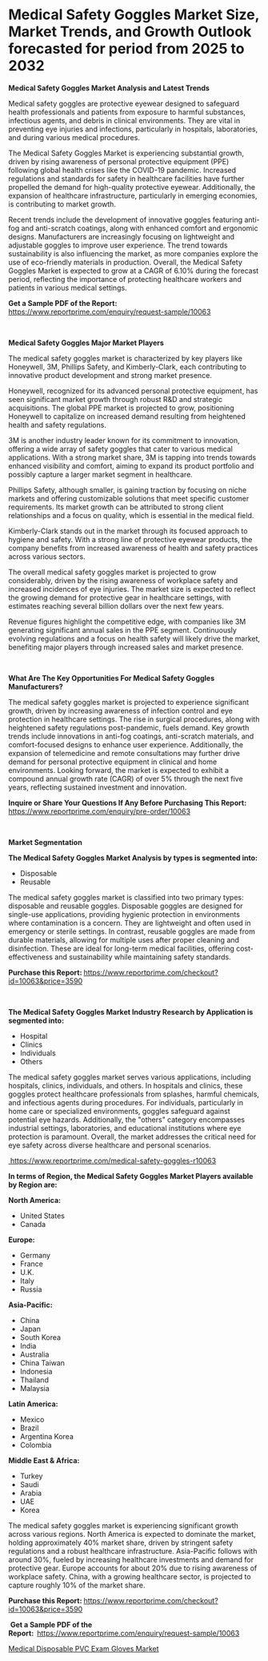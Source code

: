 <p><h1>Medical Safety Goggles Market Size, Market Trends, and Growth Outlook forecasted for period from 2025 to 2032</h1></p><p><strong>Medical Safety Goggles Market Analysis and Latest Trends</strong></p>
<p><p>Medical safety goggles are protective eyewear designed to safeguard health professionals and patients from exposure to harmful substances, infectious agents, and debris in clinical environments. They are vital in preventing eye injuries and infections, particularly in hospitals, laboratories, and during various medical procedures.</p><p>The Medical Safety Goggles Market is experiencing substantial growth, driven by rising awareness of personal protective equipment (PPE) following global health crises like the COVID-19 pandemic. Increased regulations and standards for safety in healthcare facilities have further propelled the demand for high-quality protective eyewear. Additionally, the expansion of healthcare infrastructure, particularly in emerging economies, is contributing to market growth.</p><p>Recent trends include the development of innovative goggles featuring anti-fog and anti-scratch coatings, along with enhanced comfort and ergonomic designs. Manufacturers are increasingly focusing on lightweight and adjustable goggles to improve user experience. The trend towards sustainability is also influencing the market, as more companies explore the use of eco-friendly materials in production. Overall, the Medical Safety Goggles Market is expected to grow at a CAGR of 6.10% during the forecast period, reflecting the importance of protecting healthcare workers and patients in various medical settings.</p></p>
<p><strong>Get a Sample PDF of the Report:&nbsp;</strong> <a href="https://www.reportprime.com/enquiry/request-sample/10063?utm_campaign=2464&utm_medium=2&utm_source=Github&utm_content=ia&utm_term=20032025&utm_id=medical-safety-goggles">https://www.reportprime.com/enquiry/request-sample/10063</a></p>
<p>&nbsp;</p>
<p><strong>Medical Safety Goggles Major Market Players</strong></p>
<p><p>The medical safety goggles market is characterized by key players like Honeywell, 3M, Phillips Safety, and Kimberly-Clark, each contributing to innovative product development and strong market presence. </p><p>Honeywell, recognized for its advanced personal protective equipment, has seen significant market growth through robust R&D and strategic acquisitions. The global PPE market is projected to grow, positioning Honeywell to capitalize on increased demand resulting from heightened health and safety regulations. </p><p>3M is another industry leader known for its commitment to innovation, offering a wide array of safety goggles that cater to various medical applications. With a strong market share, 3M is tapping into trends towards enhanced visibility and comfort, aiming to expand its product portfolio and possibly capture a larger market segment in healthcare.</p><p>Phillips Safety, although smaller, is gaining traction by focusing on niche markets and offering customizable solutions that meet specific customer requirements. Its market growth can be attributed to strong client relationships and a focus on quality, which is essential in the medical field.</p><p>Kimberly-Clark stands out in the market through its focused approach to hygiene and safety. With a strong line of protective eyewear products, the company benefits from increased awareness of health and safety practices across various sectors.</p><p>The overall medical safety goggles market is projected to grow considerably, driven by the rising awareness of workplace safety and increased incidences of eye injuries. The market size is expected to reflect the growing demand for protective gear in healthcare settings, with estimates reaching several billion dollars over the next few years.</p><p>Revenue figures highlight the competitive edge, with companies like 3M generating significant annual sales in the PPE segment. Continuously evolving regulations and a focus on health safety will likely drive the market, benefiting major players through increased sales and market presence.</p></p>
<p>&nbsp;</p>
<p><strong>What Are The Key Opportunities For Medical Safety Goggles Manufacturers?</strong></p>
<p><p>The medical safety goggles market is projected to experience significant growth, driven by increasing awareness of infection control and eye protection in healthcare settings. The rise in surgical procedures, along with heightened safety regulations post-pandemic, fuels demand. Key growth trends include innovations in anti-fog coatings, anti-scratch materials, and comfort-focused designs to enhance user experience. Additionally, the expansion of telemedicine and remote consultations may further drive demand for personal protective equipment in clinical and home environments. Looking forward, the market is expected to exhibit a compound annual growth rate (CAGR) of over 5% through the next five years, reflecting sustained investment and innovation.</p></p>
<p><strong>Inquire or Share Your Questions If Any Before Purchasing This Report:</strong> <a href="https://www.reportprime.com/enquiry/pre-order/10063?utm_campaign=2464&utm_medium=2&utm_source=Github&utm_content=ia&utm_term=20032025&utm_id=medical-safety-goggles">https://www.reportprime.com/enquiry/pre-order/10063</a></p>
<p>&nbsp;</p>
<p><strong>Market Segmentation</strong></p>
<p><strong>The Medical Safety Goggles Market Analysis by types is segmented into:</strong></p>
<p><ul><li>Disposable</li><li>Reusable</li></ul></p>
<p><p>The medical safety goggles market is classified into two primary types: disposable and reusable goggles. Disposable goggles are designed for single-use applications, providing hygienic protection in environments where contamination is a concern. They are lightweight and often used in emergency or sterile settings. In contrast, reusable goggles are made from durable materials, allowing for multiple uses after proper cleaning and disinfection. These are ideal for long-term medical facilities, offering cost-effectiveness and sustainability while maintaining safety standards.</p></p>
<p><strong>Purchase this Report:&nbsp;</strong><a href="https://www.reportprime.com/checkout?id=10063&price=3590&utm_campaign=2464&utm_medium=2&utm_source=Github&utm_content=ia&utm_term=20032025&utm_id=medical-safety-goggles">https://www.reportprime.com/checkout?id=10063&price=3590</a></p>
<p>&nbsp;</p>
<p><strong>The Medical Safety Goggles Market Industry Research by Application is segmented into:</strong></p>
<p><ul><li>Hospital</li><li>Clinics</li><li>Individuals</li><li>Others</li></ul></p>
<p><p>The medical safety goggles market serves various applications, including hospitals, clinics, individuals, and others. In hospitals and clinics, these goggles protect healthcare professionals from splashes, harmful chemicals, and infectious agents during procedures. For individuals, particularly in home care or specialized environments, goggles safeguard against potential eye hazards. Additionally, the "others" category encompasses industrial settings, laboratories, and educational institutions where eye protection is paramount. Overall, the market addresses the critical need for eye safety across diverse healthcare and personal scenarios.</p></p>
<p><a href="https://www.reportprime.com/medical-safety-goggles-r10063?utm_campaign=2464&utm_medium=2&utm_source=Github&utm_content=ia&utm_term=20032025&utm_id=medical-safety-goggles">&nbsp;https://www.reportprime.com/medical-safety-goggles-r10063</a></p>
<p><strong>In terms of Region, the Medical Safety Goggles Market Players available by Region are:</strong></p>
<p>
    <p> <strong> North America: </strong>
        <ul>
            <li>United States</li>
            <li>Canada</li>
        </ul>
        </p> 
    <p> <strong> Europe: </strong>
        <ul>
            <li>Germany</li>
            <li>France</li>
            <li>U.K.</li>
            <li>Italy</li>
            <li>Russia</li>
        </ul>
        </p> 
    <p> <strong> Asia-Pacific: </strong>
        <ul>
            <li>China</li>
            <li>Japan</li>
            <li>South Korea</li>
            <li>India</li>
            <li>Australia</li>
            <li>China Taiwan</li>
            <li>Indonesia</li>
            <li>Thailand</li>
            <li>Malaysia</li>
        </ul>
        </p> 
    <p> <strong> Latin America: </strong>
        <ul>
            <li>Mexico</li>
            <li>Brazil</li>
            <li>Argentina Korea</li>
            <li>Colombia</li>
        </ul>
        </p> 
    <p> <strong> Middle East & Africa: </strong>
        <ul>
            <li>Turkey</li>
            <li>Saudi</li>
            <li>Arabia</li>
            <li>UAE</li>
            <li>Korea</li>
        </ul>
    </p>
    </p>
<p><p>The medical safety goggles market is experiencing significant growth across various regions. North America is expected to dominate the market, holding approximately 40% market share, driven by stringent safety regulations and a robust healthcare infrastructure. Asia-Pacific follows with around 30%, fueled by increasing healthcare investments and demand for protective gear. Europe accounts for about 20% due to rising awareness of workplace safety. China, with a growing healthcare sector, is projected to capture roughly 10% of the market share.</p></p>
<p><strong>Purchase this Report: </strong><a href="https://www.reportprime.com/checkout?id=10063&price=3590&utm_campaign=2464&utm_medium=2&utm_source=Github&utm_content=ia&utm_term=20032025&utm_id=medical-safety-goggles">https://www.reportprime.com/checkout?id=10063&price=3590</a></p>
<p>&nbsp;<strong>Get a Sample PDF of the Report:&nbsp;&nbsp;</strong><a href="https://www.reportprime.com/enquiry/request-sample/10063?utm_campaign=2464&utm_medium=2&utm_source=Github&utm_content=ia&utm_term=20032025&utm_id=medical-safety-goggles">https://www.reportprime.com/enquiry/request-sample/10063</a></p>
<p><strong></strong></p>
<p><p><a href="https://github.com/ilonaenterline65/Market-Research-Report-List-1/blob/main/medical-disposable-pvc-exam-gloves-market.md?utm_campaign=2464&utm_medium=2&utm_source=Github&utm_content=ia&utm_term=20032025&utm_id=medical-safety-goggles">Medical Disposable PVC Exam Gloves Market</a></p></p>